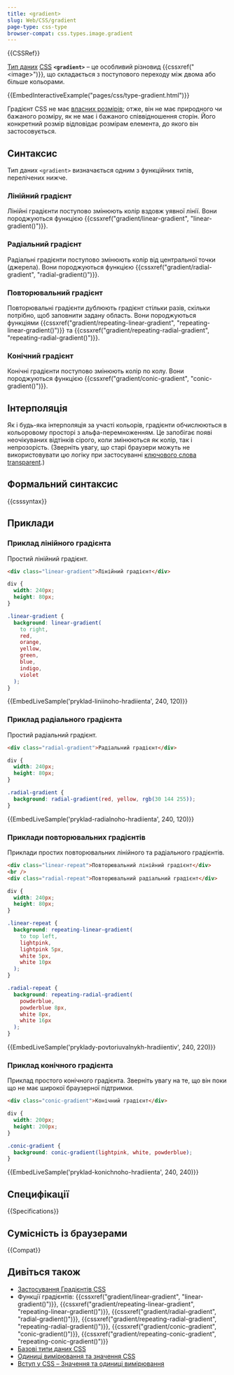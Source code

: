 ```yaml
---
title: <gradient>
slug: Web/CSS/gradient
page-type: css-type
browser-compat: css.types.image.gradient
---
```


{{CSSRef}}

[Тип даних](/uk/docs/Web/CSS/CSS_Types) [CSS](/uk/docs/Web/CSS) **`<gradient>`** – це особливий різновид {{cssxref("&lt;image&gt;")}}, що складається з поступового переходу між двома або більше кольорами.

{{EmbedInteractiveExample("pages/css/type-gradient.html")}}

Градієнт CSS не має [власних розмірів](/uk/docs/Web/CSS/image#opys); отже, він не має природного чи бажаного розміру, як не має і бажаного співвідношення сторін. Його конкретний розмір відповідає розмірам елемента, до якого він застосовується.

## Синтаксис

Тип даних `<gradient>` визначається одним з функційних типів, перелічених нижче.

### Лінійний градієнт

Лінійні градієнти поступово змінюють колір вздовж уявної лінії. Вони породжуються функцією {{cssxref("gradient/linear-gradient", "linear-gradient()")}}.

### Радіальний градієнт

Радіальні градієнти поступово змінюють колір від центральної точки (джерела). Вони породжуються функцією {{cssxref("gradient/radial-gradient", "radial-gradient()")}}.

### Повторювальний градієнт

Повторювальні градієнти дублюють градієнт стільки разів, скільки потрібно, щоб заповнити задану область. Вони породжуються функціями {{cssxref("gradient/repeating-linear-gradient", "repeating-linear-gradient()")}} та {{cssxref("gradient/repeating-radial-gradient", "repeating-radial-gradient()")}}.

### Конічний градієнт

Конічні градієнти поступово змінюють колір по колу. Вони породжуються функцією {{cssxref("gradient/conic-gradient", "conic-gradient()")}}.

## Інтерполяція

Як і будь-яка інтерполяція за участі кольорів, градієнти обчислюються в кольоровому просторі з альфа-перемноженням. Це запобігає появі неочікуваних відтінків сірого, коли змінюються як колір, так і непрозорість. (Зверніть увагу, що старі браузери можуть не використовувати цю логіку при застосуванні [ключового слова transparent](/uk/docs/Web/CSS/named-color#transparent).)

## Формальний синтаксис

{{csssyntax}}

## Приклади

### Приклад лінійного градієнта

Простий лінійний градієнт.

```html hidden
<div class="linear-gradient">Лінійний градієнт</div>
```

```css hidden
div {
  width: 240px;
  height: 80px;
}
```

```css
.linear-gradient {
  background: linear-gradient(
    to right,
    red,
    orange,
    yellow,
    green,
    blue,
    indigo,
    violet
  );
}
```

{{EmbedLiveSample('pryklad-liniinoho-hradiienta', 240, 120)}}

### Приклад радіального градієнта

Простий радіальний градієнт.

```html hidden
<div class="radial-gradient">Радіальний градієнт</div>
```

```css hidden
div {
  width: 240px;
  height: 80px;
}
```

```css
.radial-gradient {
  background: radial-gradient(red, yellow, rgb(30 144 255));
}
```

{{EmbedLiveSample('pryklad-radialnoho-hradiienta', 240, 120)}}

### Приклади повторювальних градієнтів

Приклади простих повторювальних лінійного та радіального градієнтів.

```html hidden
<div class="linear-repeat">Повторювальний лінійний градієнт</div>
<br />
<div class="radial-repeat">Повторювальний радіальний градієнт</div>
```

```css hidden
div {
  width: 240px;
  height: 80px;
}
```

```css
.linear-repeat {
  background: repeating-linear-gradient(
    to top left,
    lightpink,
    lightpink 5px,
    white 5px,
    white 10px
  );
}

.radial-repeat {
  background: repeating-radial-gradient(
    powderblue,
    powderblue 8px,
    white 8px,
    white 16px
  );
}
```

{{EmbedLiveSample('pryklady-povtoriuvalnykh-hradiientiv', 240, 220)}}

### Приклад конічного градієнта

Приклад простого конічного градієнта. Зверніть увагу на те, що він поки що не має широкої браузерної підтримки.

```html hidden
<div class="conic-gradient">Конічний градієнт</div>
```

```css hidden
div {
  width: 200px;
  height: 200px;
}
```

```css
.conic-gradient {
  background: conic-gradient(lightpink, white, powderblue);
}
```

{{EmbedLiveSample('pryklad-konichnoho-hradiienta', 240, 240)}}

## Специфікації

{{Specifications}}

## Сумісність із браузерами

{{Compat}}

## Дивіться також

- [Застосування Градієнтів CSS](/uk/docs/Web/CSS/CSS_images/Using_CSS_gradients)
- Функції градієнтів: {{cssxref("gradient/linear-gradient", "linear-gradient()")}}, {{cssxref("gradient/repeating-linear-gradient", "repeating-linear-gradient()")}}, {{cssxref("gradient/radial-gradient", "radial-gradient()")}}, {{cssxref("gradient/repeating-radial-gradient", "repeating-radial-gradient()")}}, {{cssxref("gradient/conic-gradient", "conic-gradient()")}}, {{cssxref("gradient/repeating-conic-gradient", "repeating-conic-gradient()")}}
- [Базові типи даних CSS](/uk/docs/Web/CSS/CSS_Types)
- [Одиниці вимірювання та значення CSS](/uk/docs/Web/CSS/CSS_Values_and_Units)
- [Вступ у CSS – Значення та одиниці вимірювання](/uk/docs/Learn/CSS/Building_blocks/Values_and_units)
